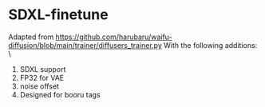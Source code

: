 # SDXL-finetune
Adapted from https://github.com/harubaru/waifu-diffusion/blob/main/trainer/diffusers_trainer.py
With the following additions: \
1. SDXL support
2. FP32 for VAE
3. noise offset
4. Designed for booru tags
